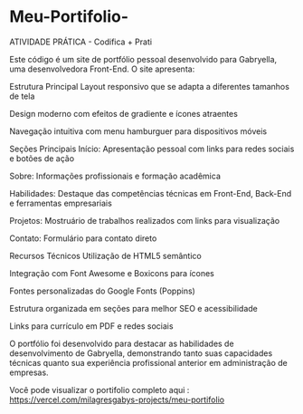 # Meu-Portifolio-
ATIVIDADE PRÁTICA - Codifica + Prati

Este código é um site de portfólio pessoal desenvolvido para Gabryella, uma desenvolvedora Front-End. O site apresenta:

Estrutura Principal
Layout responsivo que se adapta a diferentes tamanhos de tela

Design moderno com efeitos de gradiente e ícones atraentes

Navegação intuitiva com menu hamburguer para dispositivos móveis

Seções Principais
Início: Apresentação pessoal com links para redes sociais e botões de ação

Sobre: Informações profissionais e formação acadêmica

Habilidades: Destaque das competências técnicas em Front-End, Back-End e ferramentas empresariais

Projetos: Mostruário de trabalhos realizados com links para visualização

Contato: Formulário para contato direto

Recursos Técnicos
Utilização de HTML5 semântico

Integração com Font Awesome e Boxicons para ícones

Fontes personalizadas do Google Fonts (Poppins)

Estrutura organizada em seções para melhor SEO e acessibilidade

Links para currículo em PDF e redes sociais

O portfólio foi desenvolvido para destacar as habilidades de desenvolvimento de Gabryella, demonstrando tanto suas capacidades técnicas quanto sua experiência profissional anterior em administração de empresas.

Você pode visualizar o portifolio completo aqui : https://vercel.com/milagresgabys-projects/meu-portifolio
